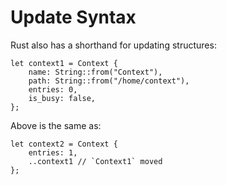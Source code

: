 # Update Syntax

Rust also has a shorthand for updating structures:

```rust,ignore
let context1 = Context {
    name: String::from("Context"),
    path: String::from("/home/context"),
    entries: 0,
    is_busy: false,
};
```

Above is the same as:

```rust,ignore
let context2 = Context {
    entries: 1,
    ..context1 // `Context1` moved
};
```
